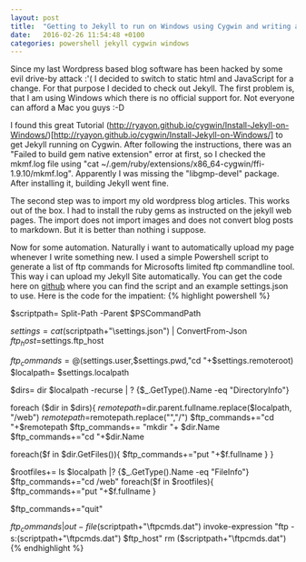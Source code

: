 ```yaml
---
layout: post
title:  "Getting to Jekyll to run on Windows using Cygwin and writing an auto deploy ftp script with Powershell"
date:   2016-02-26 11:54:48 +0100
categories: powershell jekyll cygwin windows
---
```

Since my last Wordpress based blog software has been hacked by some evil drive-by attack :'(
I decided to switch to static html and JavaScript for a change. For that purpose I decided to check out Jekyll.
The first problem is, that I am using Windows which there is no official support for. Not everyone can afford a Mac you guys :-D

I found this great Tutorial (http://ryayon.github.io/cygwin/Install-Jekyll-on-Windows/)[http://ryayon.github.io/cygwin/Install-Jekyll-on-Windows/] to get Jekyll running on Cygwin. 
After following the instructions, there was an "Failed to build gem native extension" error at first, so I checked the mkmf.log file using
"cat ~/.gem/ruby/extensions/x86_64-cygwin/ffi-1.9.10/mkmf.log". Apparently I was missing the "libgmp-devel" package.
After installing it, building Jekyll went fine.

The second step was to import my old wordpress blog articles. This works out of the box. I had to install the ruby gems as instructed
on the jekyll web pages. The import does not import images and does not convert blog posts to markdown. But it is better than nothing i suppose.

Now for some automation. Naturally i want to automatically upload my page whenever I write something new. 
I used a simple Powershell script to generate a list of ftp commands for Microsofts limited ftp commandline tool. This way i can upload my Jekyll Site 
automatically. 
You can get the code here on [github](https://github.com/danielpaulus/devtopics/) where you can find the script and an example
settings.json to use. 
Here is the code for the impatient:
{% highlight powershell %}

$scriptpath= Split-Path -Parent $PSCommandPath

$settings= cat ($scriptpath+"\settings.json") | ConvertFrom-Json
$ftp_host=$settings.ftp_host

$ftp_commands=@($settings.user,$settings.pwd,"cd "+$settings.remoteroot)
$localpath= $settings.localpath



$dirs= dir $localpath -recurse | ? {$_.GetType().Name -eq "DirectoryInfo"}


foreach ($dir in $dirs){
$remotepath=$dir.parent.fullname.replace($localpath, "/web")
$remotepath=$remotepath.replace("\","/")
$ftp_commands+="cd "+$remotepath
$ftp_commands+= "mkdir "+ $dir.Name
$ftp_commands+="cd "+$dir.Name

foreach($f in $dir.GetFiles()){
  $ftp_commands+="put "+$f.fullname
}
}

$rootfiles+= ls $localpath |? {$_.GetType().Name -eq "FileInfo"}
$ftp_commands+="cd /web"
foreach($f in $rootfiles){
  $ftp_commands+="put "+$f.fullname
}

$ftp_commands+="quit"

$ftp_commands| out-file ($scriptpath+"\ftpcmds.dat")
invoke-expression "ftp -s:$($scriptpath+"\ftpcmds.dat") $ftp_host"
rm ($scriptpath+"\ftpcmds.dat")
{% endhighlight %}

